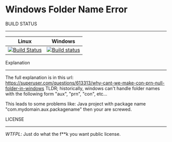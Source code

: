 Windows Folder Name Error
=========================
BUILD STATUS
____________

| Linux  | Windows |
| ------------- | ------------- |
| [![Build Status](https://travis-ci.org/mercuriete/windows-folder-error.svg?branch=master)](https://travis-ci.org/mercuriete/windows-folder-error)  | [![Build status](https://ci.appveyor.com/api/projects/status/y27b2f3idgc8qm2j/branch/master?svg=true)](https://ci.appveyor.com/project/mercuriete/windows-folder-error) |

Explanation
___________

The full explanation is in this url:
https://superuser.com/questions/613313/why-cant-we-make-con-prn-null-folder-in-windows
TLDR; historically, windows can't handle folder names with the following form "aux", "prn", "con", etc...

This leads to some problems like:
Java project with package name "com.mydomain.aux.packagename" then your are screwed.

LICENSE
_______

_WTFPL_: Just do what the f**k you want public license.


